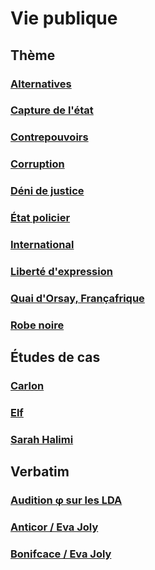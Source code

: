 # Vie publique

## Thème
### [Alternatives](democralter.md)
### [Capture de l'état](capturetat.md)
### [Contrepouvoirs](contrepouvoirs.md)
### [Corruption](corruption.md)
### [Déni de justice](denijust.md)
### [État policier](etat-policier.md)
### [International](internat.md)
### [Liberté d'expression](libertedexpr.md)
### [Quai d'Orsay, Françafrique](mae.md)
### [Robe noire](robenoire.md)
## Études de cas
### [Carlon](carlton.md)
### [Elf](elf.md)
### [Sarah Halimi](shalimi.md)
## Verbatim
### [Audition φ sur les LDA](https://github.com/francoise-nicolas/audition-phi)
### [Anticor / Eva Joly](anticor92joly.md)
### [Bonifcace / Eva Joly](jolyboniface.md)
